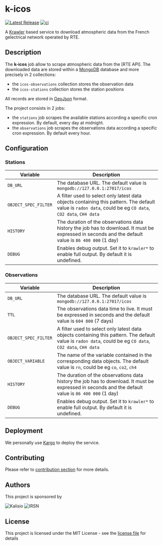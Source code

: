 # k-icos

[![Latest Release](https://img.shields.io/github/v/tag/kalisio/k-icos?sort=semver&label=latest)](https://github.com/kalisio/k-icos/releases)
[![ci](https://github.com/kalisio/k-icos/actions/workflows/main.yaml/badge.svg)](https://github.com/kalisio/k-icos/actions/workflows/main.yaml)

A [Krawler](https://kalisio.github.io/krawler/) based service to download atmospheric data from the French gelectrical network operated by RTE.

## Description

The **k-icos** job allow to scrape atmospheric data from the [RTE API]. The downloaded data are stored within a [MongoDB](https://www.mongodb.com/) database and more precisely in 2 collections:
* the `icos-observations` collection stores the observation data
* the `icos-stations` collection stores the station positions

All records are stored in [GeoJson](https://fr.wikipedia.org/wiki/GeoJSON) format.

The project consists in 2 jobs:
* the `stations` job scrapes the available stations according a specific cron expression. By default, every day at midnight.
* the `observations` job scrapes the observations data according a specific cron expression. By default every hour.

## Configuration

### Stations

| Variable | Description |
|--- | --- |
| `DB_URL` | The database URL. The default value is `mongodb://127.0.0.1:27017/icos` |
| `OBJECT_SPEC_FILTER` | A filter used to select only latest data objects containing this pattern. The default value is `radon data`, could be eg `CO data`, `CO2 data`, `CH4 data` |
| `HISTORY` | The duration of the observations data history the job has to download. It must be expressed in seconds and the default value is `86 400 000` (1 day) | 
| `DEBUG` | Enables debug output. Set it to `krawler*` to enable full output. By default it is undefined. |

### Observations

| Variable | Description |
|--- | --- |
| `DB_URL` | The database URL. The default value is `mongodb://127.0.0.1:27017/icos` |
| `TTL` | The observations data time to live. It must be expressed in seconds and the default value is `604 800` (7 days) |
| `OBJECT_SPEC_FILTER` | A filter used to select only latest data objects containing this pattern. The default value is `radon data`, could be eg `CO data`, `CO2 data`, `CH4 data` |
| `OBJECT_VARIABLE` | The name of the variable contained in the corresponding data objects. The default value is `rn`, could be eg `co`, `co2`, `ch4` |
| `HISTORY` | The duration of the observations data history the job has to download. It must be expressed in seconds and the default value is `86 400 000` (1 day) | 
| `DEBUG` | Enables debug output. Set it to `krawler*` to enable full output. By default it is undefined. |

## Deployment

We personally use [Kargo](https://kalisio.github.io/kargo/) to deploy the service.

## Contributing

Please refer to [contribution section](./CONTRIBUTING.md) for more details.

## Authors

This project is sponsored by 

![Kalisio](https://s3.eu-central-1.amazonaws.com/kalisioscope/kalisio/kalisio-logo-black-256x84.png)
![IRSN](https://s3.eu-central-1.amazonaws.com/kalisioscope/assets/logos/irsn.png)

## License

This project is licensed under the MIT License - see the [license file](./LICENSE) for details